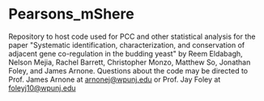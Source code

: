 # Pearsons_mShere
Repository to host code used for PCC and other statistical analysis for the paper "Systematic identification, characterization, and conservation of adjacent gene co-regulation in the budding yeast" by Reem Eldabagh, Nelson Mejia, Rachel Barrett, Christopher Monzo, Matthew So, Jonathan Foley, and James Arnone.  Questions about the code may be directed
to Prof. James Arnone at arnonej@wpunj.edu or Prof. Jay Foley at foleyj10@wpunj.edu
